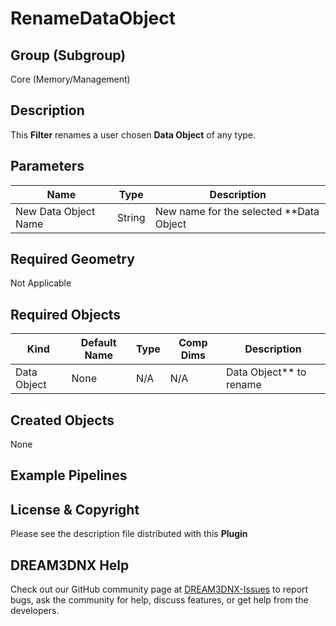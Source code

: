 # RenameDataObject

## Group (Subgroup)

Core (Memory/Management)

## Description

This **Filter** renames a user chosen **Data Object** of any type.

## Parameters

| Name | Type | Description |
|------------|------| --------------------------------- |
| New Data Object Name| String | New name for the selected **Data Object |

## Required Geometry

Not Applicable

## Required Objects

| Kind                      | Default Name | Type     | Comp Dims | Description                                 |
|---------------------------|--------------|----------|--------|---------------------------------------------|
| Data Object | None | N/A | N/A | Data Object** to rename |

## Created Objects

None

## Example Pipelines

## License & Copyright

Please see the description file distributed with this **Plugin**

## DREAM3DNX Help

Check out our GitHub community page at [DREAM3DNX-Issues](https://github.com/BlueQuartzSoftware/DREAM3DNX-Issues) to report bugs, ask the community for help, discuss features, or get help from the developers.
